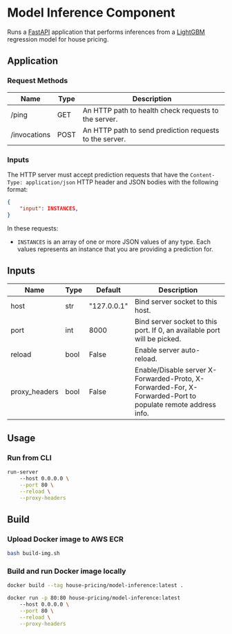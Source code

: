 # Model Inference Component

Runs a [FastAPI](https://fastapi.tiangolo.com/) application that performs inferences from a [LightGBM](https://github.com/microsoft/LightGBM) regression model for house pricing.

## Application

### Request Methods
|Name|Type|Description|
|---|---|---|
|/ping|GET|An HTTP path to health check requests to the server.|
|/invocations|POST|An HTTP path to send prediction requests to the server.|

### Inputs
The HTTP server must accept prediction requests that have the `Content-Type: application/json` HTTP header and JSON bodies with the following format:
```json
{
    "input": INSTANCES,
}
```
In these requests:
* `INSTANCES` is an array of one or more JSON values of any type. Each values represents an instance that you are providing a prediction for.

## Inputs

|Name|Type|Default|Description|
|---|---|---|---|
|host|str|"127.0.0.1"|Bind server socket to this host.|
|port|int|8000|Bind server socket to this port. If 0, an available port will be picked.|
|reload|bool|False|Enable server auto-reload.|
|proxy_headers|bool|False|Enable/Disable server X-Forwarded-Proto, X-Forwarded-For, X-Forwarded-Port to populate remote address info.|

## Usage

### Run from CLI
```bash
run-server
    --host 0.0.0.0 \
    --port 80 \
    --reload \
    --proxy-headers
```

## Build

### Upload Docker image to AWS ECR
```bash
bash build-img.sh
```

### Build and run Docker image locally
```bash
docker build --tag house-pricing/model-inference:latest .

docker run -p 80:80 house-pricing/model-inference:latest
    --host 0.0.0.0 \
    --port 80 \
    --reload \
    --proxy-headers
```
